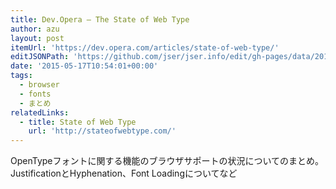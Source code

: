 ```yaml
---
title: Dev.Opera — The State of Web Type
author: azu
layout: post
itemUrl: 'https://dev.opera.com/articles/state-of-web-type/'
editJSONPath: 'https://github.com/jser/jser.info/edit/gh-pages/data/2015/05/index.json'
date: '2015-05-17T10:54:01+00:00'
tags:
  - browser
  - fonts
  - まとめ
relatedLinks:
  - title: State of Web Type
    url: 'http://stateofwebtype.com/'
---
```

OpenTypeフォントに関する機能のブラウザサポートの状況についてのまとめ。
JustificationとHyphenation、Font Loadingについてなど
